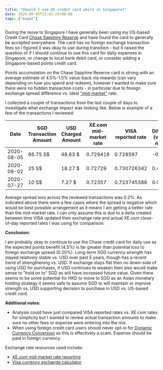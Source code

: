 ```yaml
---
title: "Should I use US credit card while in Singapore?"
date: 2020-08-05T13:41:29+08:00
tags: ["expat"]
---
```


During the move to Singapore I have generally been using my US-based Credit Card [Chase Sapphire Reserve](https://www.creditcards.com/reviews/chase-sapphire-reserve-card-review/) and have found the card to generally be accepted everywhere.  The card has no foreign exchange transaction fees so I figured it was okay to use during transition - but it raised the question of if I should continue to use this card for daily expenses in Singapore, or change to local bank debit card, or consider adding a Singapore-based points credit card.

Points accumulation on the Chase Sapphire Reserve card is strong with an average estimate of 4.5%-1.5% value-back via rewards (can vary depending on how you spend and redeem), however I wanted to make sure there were no hidden transaction costs - in particular due to foreign exchange spread difference vs. ideal ["mid-market"](https://transferwise.com/sg/mid-market-rate) rate.

I collected a couple of transactions from the last couple of days to investigate what exchange impact was looking like.  Below is example of a few of the transactions I reviewed:

Date      |   SGD Transaction Amount | USD Charged Amount | XE.com mid-market rate | VISA reported rate |  % Difference (vs. mid-market) |
----------|--------------------------|--------------------|------------------------|--------------------|---------------------------------
2020-08-05|  66.75 S$                | 48.63 $            | 0.729418               | 0.728597           | -0.12%
2020-08-02|  25 S$                   | 18.27 $            | 0.72729                | 0.730726342       |  0.48%
2020-07-27|  10 S$                   | 7.27 $             | 0.72357                | 0.723745386        |  0.06%

Average spread loss across the reviewed transactions was 0.2%.  As indicated above there were a few cases where the spread is negative which would be best possible arrangement as it means I am getting a better rate than the mid-market rate.  I can only assume this is due to a delta created between time VISA updated their exchange rate and actual XE.com close-of-day reported rates I was using for comparison.

**Conclusion:**  

I am probably okay to continue to use the Chase credit card for daily use as the expected points benefit (4.5%) is far greater than potential loss to foreign exchange spread (0.20%).  Long-term SGD currency strength has stayed relatively stable vs. USD over past 5 years, though has a recent trend of strengthening vs. USD.  If exchange stays flat then no down-side of using USD for purchases, if USD continues to weaken then also would make sense to "hold on to" SGD as will have increased future value.  Given there seems to be some potential for HKD to move to SGD as an Asian monetary holding strategy it seems safe to assume SGD to will maintain or improve strength vs. USD supporting decision to purchase in USD vs. US-based credit card.

**Additional notes:** 
* Analysis could have just compared VISA reported rates vs. XE.com rates for simplicity but I wanted to review actual transaction amounts to make sure no other fees or expense were entering into the mix.
* When using foreign credit card users should never opt-in for [Dynamic Currency Conversion](https://www.scam-detector.com/article/dynamic-currency-conversion-scam) as this is effectively a scam.  Expense should be paid in foreign currency.

Exchange rate resources used include:
* [XE.com mid-market rate reporting](https://www.xe.com/currencyconverter/convert/?Amount=1&From=SGD&To=USD)
* [Visa currency exchange calculator](https://usa.visa.com/support/consumer/travel-support/exchange-rate-calculator.html?amount=100&fee=0&utcConvertedDate=&exchangedate=08%2F05%2F2020&fromCurr=USD&toCurr=SGD&submitButton=Calculate+exchange+rate)

